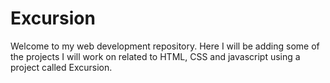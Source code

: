 # Excursion
Welcome to my web development repository. Here I will be adding some of the projects I will work on related to HTML, CSS and javascript using a project called Excursion. 
